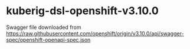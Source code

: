 # kuberig-dsl-openshift-v3.10.0

Swagger file downloaded from https://raw.githubusercontent.com/openshift/origin/v3.10.0/api/swagger-spec/openshift-openapi-spec.json

